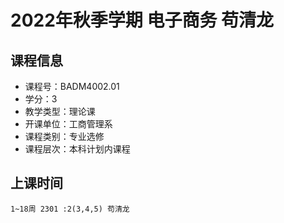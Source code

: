 # 2022年秋季学期 电子商务 苟清龙






## 课程信息

- 课程号：BADM4002.01
- 学分：3
- 教学类型：理论课
- 开课单位：工商管理系
- 课程类别：专业选修
- 课程层次：本科计划内课程

## 上课时间

```
1~18周 2301 :2(3,4,5) 苟清龙
```

